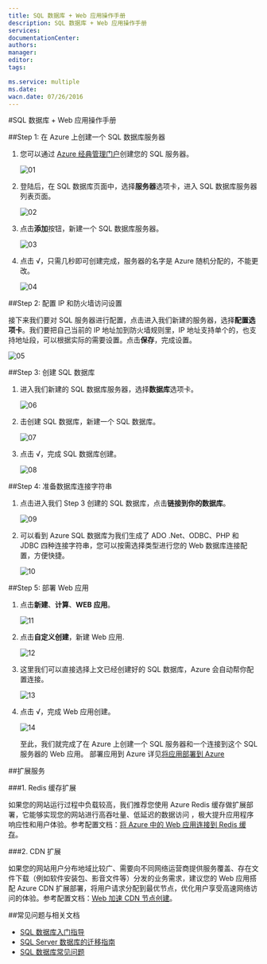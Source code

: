 ```yaml
---
title: SQL 数据库 + Web 应用操作手册
description: SQL 数据库 + Web 应用操作手册
services: 
documentationCenter: 
authors: 
manager: 
editor: 
tags: 

ms.service: multiple
ms.date: 
wacn.date: 07/26/2016
---
```


#SQL 数据库 + Web 应用操作手册

##Step 1: 在 Azure 上创建一个 SQL 数据库服务器

1. 您可以通过 [Azure 经典管理门户](https://manage.windowsazure.cn/)创建您的 SQL 服务器。
    
    ![01](./media/azure-web-apps-sqlserver/01.png)
    
2. 登陆后，在 SQL 数据库页面中，选择**服务器**选项卡，进入 SQL 数据库服务器列表页面。
    
    ![02](./media/azure-web-apps-sqlserver/02.png)
    
3. 点击**添加**按钮，新建一个 SQL 数据库服务器。
    
    ![03](./media/azure-web-apps-sqlserver/03.png)
    
4. 点击 √，只需几秒即可创建完成，服务器的名字是 Azure 随机分配的，不能更改。

    ![04](./media/azure-web-apps-sqlserver/04.png)
    
##Step 2: 配置 IP 和防火墙访问设置

接下来我们要对 SQL 服务器进行配置，点击进入我们新建的服务器，选择**配置选项卡**。我们要把自己当前的 IP 地址加到防火墙规则里，IP 地址支持单个的，也支持地址段，可以根据实际的需要设置。点击**保存**，完成设置。

![05](./media/azure-web-apps-sqlserver/05.png)
    
##Step 3: 创建 SQL 数据库

1. 进入我们新建的 SQL 数据库服务器，选择**数据库**选项卡。
    
    ![06](./media/azure-web-apps-sqlserver/06.png)
    
2. 击创建 SQL 数据库，新建一个 SQL 数据库。
    
    ![07](./media/azure-web-apps-sqlserver/07.png)
    
3. 点击 √，完成 SQL 数据库创建。
    
    ![08](./media/azure-web-apps-sqlserver/08.png)
    
##Step 4: 准备数据库连接字符串
    
1. 点击进入我们 Step 3 创建的 SQL 数据库，点击**链接到你的数据库**。
    
    ![09](./media/azure-web-apps-sqlserver/09.png)
    
2. 可以看到 Azure SQL 数据库为我们生成了 ADO .Net、ODBC、PHP 和 JDBC 四种连接字符串，您可以按需选择类型进行您的 Web 数据库连接配置，方便快捷。

    ![10](./media/azure-web-apps-sqlserver/10.png)
    
##Step 5: 部署 Web 应用

1. 点击**新建**、**计算**、**WEB 应用**。
    
    ![11](./media/azure-web-apps-sqlserver/11.png)
    
2. 点击**自定义创建**，新建 Web 应用. 
    
    ![12](./media/azure-web-apps-sqlserver/12.png)
    
3. 这里我们可以直接选择上文已经创建好的 SQL 数据库，Azure 会自动帮你配置连接。
    
    ![13](./media/azure-web-apps-sqlserver/13.png)
    
4. 点击 √，完成 Web 应用创建。
    
    ![14](./media/azure-web-apps-sqlserver/14.png)
    
    至此，我们就完成了在 Azure 上创建一个 SQL 服务器和一个连接到这个 SQL 服务器的 Web 应用。 部署应用到 Azure 详见[将应用部署到  Azure](./app-service-web/web-sites-deploy.md)
     
##扩展服务 

###1. Redis 缓存扩展

如果您的网站运行过程中负载较高，我们推荐您使用 Azure Redis 缓存做扩展部署，它能够实现您的网站进行高吞吐量、低延迟的数据访问 ，极大提升应用程序响应性和用户体验。参考配置文档：[将 Azure 中的 Web 应用连接到 Redis 缓存](./app-service-web/web-sites-connect-to-redis-using-memcache-protocol.md)。

###2. CDN 扩展

如果您的网站用户分布地域比较广、需要向不同网络运营商提供服务覆盖、存在文件下载（例如软件安装包、影音文件等）分发的业务需求，建议您的 Web 应用搭配 Azure CDN 扩展部署，将用户请求分配到最优节点，优化用户享受高速网络访问的体验。参考配置文档：[Web 加速 CDN 节点创建](./cdn/cdn-how-to-create-Web-CDN-endpoint.md)。

##常见问题与相关文档

* [SQL 数据库入门指导](./sql-database/sql-database-get-started.md)
* [SQL Server 数据库的迁移指南](./sql-database/sql-database-cloud-migrate.md)
* [SQL 数据库常见问题](./sql-database/sql-database-faq.md)

